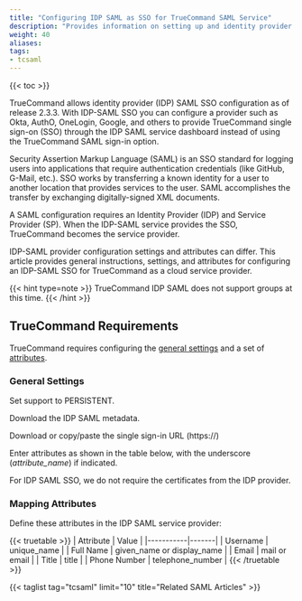 ```yaml
---
title: "Configuring IDP SAML as SSO for TrueCommand SAML Service"
description: "Provides information on setting up and identity provider (IDP) SAML provider as SSO for TrueCommand SAML service."
weight: 40
aliases:
tags:
- tcsaml
---
```


{{< toc >}}

TrueCommand allows identity provider (IDP) SAML SSO configuration as of release 2.3.3.
With IDP-SAML SSO you can configure a provider such as Okta, AuthO, OneLogin, Google, and others to provide TrueCommand single sign-on (SSO) through the IDP SAML service dashboard instead of using the TrueCommand SAML sign-in option. 

Security Assertion Markup Language (SAML) is an SSO standard for logging users into applications that require authentication credentials (like GitHub, G-Mail, etc.). 
SSO works by transferring a known identity for a user to another location that provides services to the user. 
SAML accomplishes the transfer by exchanging digitally-signed XML documents. 

A SAML configuration requires an Identity Provider (IDP) and Service Provider (SP). When the IDP-SAML service provides the SSO, TrueCommand becomes the service provider. 

IDP-SAML provider configuration settings and attributes can differ. 
This article provides general instructions, settings, and attributes for configuring an IDP-SAML SSO for TrueCommand as a cloud service provider. 

{{< hint type=note >}}
TrueCommand IDP SAML does not support groups at this time.
{{< /hint >}}

## TrueCommand Requirements

TrueCommand requires configuring the [general settings](#general-settings) and a set of [attributes](#mapping-attributes).

### General Settings

Set support to PERSISTENT.

Download the IDP SAML metadata.

Download or copy/paste the single sign-in URL (https://)

Enter attributes as shown in the table below, with the underscore (*attribute_name*) if indicated.

For IDP SAML SSO, we do not require the certificates from the IDP provider.

### Mapping Attributes
Define these attributes in the IDP SAML service provider:

{{< truetable >}}
| Attribute | Value |
|-----------|-------|
| Username | unique_name |
| Full Name | given_name or display_name |
| Email | mail or email |
| Title | title |
| Phone Number | telephone_number |
{{< /truetable >}}

{{< taglist tag="tcsaml" limit="10" title="Related SAML Articles" >}}
